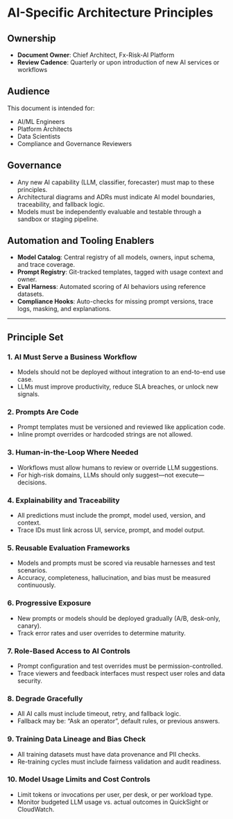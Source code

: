 # AI-Specific Architecture Principles

## Ownership

- **Document Owner**: Chief Architect, Fx-Risk-AI Platform
- **Review Cadence**: Quarterly or upon introduction of new AI services or workflows

## Audience

This document is intended for:

- AI/ML Engineers
- Platform Architects
- Data Scientists
- Compliance and Governance Reviewers

## Governance

- Any new AI capability (LLM, classifier, forecaster) must map to these principles.
- Architectural diagrams and ADRs must indicate AI model boundaries, traceability, and fallback logic.
- Models must be independently evaluable and testable through a sandbox or staging pipeline.

## Automation and Tooling Enablers

- **Model Catalog**: Central registry of all models, owners, input schema, and trace coverage.
- **Prompt Registry**: Git-tracked templates, tagged with usage context and owner.
- **Eval Harness**: Automated scoring of AI behaviors using reference datasets.
- **Compliance Hooks**: Auto-checks for missing prompt versions, trace logs, masking, and explanations.

---

## Principle Set

### 1. AI Must Serve a Business Workflow

- Models should not be deployed without integration to an end-to-end use case.
- LLMs must improve productivity, reduce SLA breaches, or unlock new signals.

### 2. Prompts Are Code

- Prompt templates must be versioned and reviewed like application code.
- Inline prompt overrides or hardcoded strings are not allowed.

### 3. Human-in-the-Loop Where Needed

- Workflows must allow humans to review or override LLM suggestions.
- For high-risk domains, LLMs should only suggest—not execute—decisions.

### 4. Explainability and Traceability

- All predictions must include the prompt, model used, version, and context.
- Trace IDs must link across UI, service, prompt, and model output.

### 5. Reusable Evaluation Frameworks

- Models and prompts must be scored via reusable harnesses and test scenarios.
- Accuracy, completeness, hallucination, and bias must be measured continuously.

### 6. Progressive Exposure

- New prompts or models should be deployed gradually (A/B, desk-only, canary).
- Track error rates and user overrides to determine maturity.

### 7. Role-Based Access to AI Controls

- Prompt configuration and test overrides must be permission-controlled.
- Trace viewers and feedback interfaces must respect user roles and data security.

### 8. Degrade Gracefully

- All AI calls must include timeout, retry, and fallback logic.
- Fallback may be: “Ask an operator”, default rules, or previous answers.

### 9. Training Data Lineage and Bias Check

- All training datasets must have data provenance and PII checks.
- Re-training cycles must include fairness validation and audit readiness.

### 10. Model Usage Limits and Cost Controls

- Limit tokens or invocations per user, per desk, or per workload type.
- Monitor budgeted LLM usage vs. actual outcomes in QuickSight or CloudWatch.
